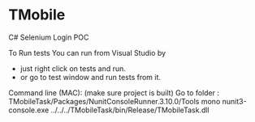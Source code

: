 # TMobile
C# Selenium Login POC


To Run tests 
You can run from Visual Studio by
- just right click on tests and run.
- or go to test window and run tests from it.

Command line (MAC):
(make sure project is built)
Go to folder : TMobileTask/Packages/NunitConsoleRunner.3.10.0/Tools
mono nunit3-console.exe ../../../TMobileTask/bin/Release/TMobileTask.dll

